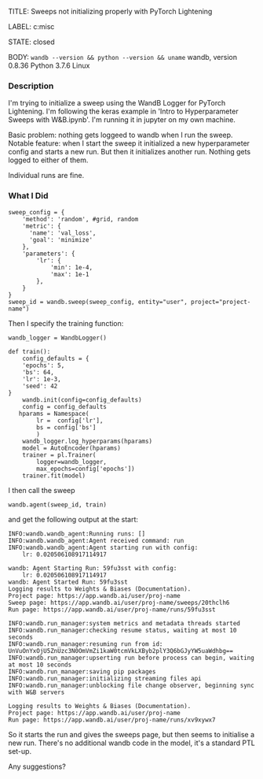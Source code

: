 TITLE:
Sweeps not initializing properly with PyTorch Lightening

LABEL:
c:misc

STATE:
closed

BODY:
`wandb --version && python --version && uname`
wandb, version 0.8.36
Python 3.7.6
Linux


### Description
I'm trying to initialize a sweep using the WandB Logger for PyTorch Lightening. I'm following the keras example in 'Intro to Hyperparameter Sweeps with W&B.ipynb'. I'm running it in jupyter on my own machine.

Basic problem: nothing gets loggeed to wandb when I run the sweep.
Notable feature: when I start the sweep it initialized a new hyperparameter config and starts a new run. But then it initializes another run. Nothing gets logged to either of them. 

Individual runs are fine.

### What I Did
```
sweep_config = {
    'method': 'random', #grid, random
    'metric': {
      'name': 'val_loss',
      'goal': 'minimize'   
    },
    'parameters': {
        'lr': {
            'min': 1e-4,
            'max': 1e-1
        },
    }
}
sweep_id = wandb.sweep(sweep_config, entity="user", project="project-name")
```
Then I specify the training function:
```
wandb_logger = WandbLogger()

def train():
    config_defaults = {
    'epochs': 5,
    'bs': 64,
    'lr': 1e-3,
    'seed': 42
}
    wandb.init(config=config_defaults)
    config = config_defaults
   hparams = Namespace(
        lr =  config['lr'],
        bs = config['bs']
        )
    wandb_logger.log_hyperparams(hparams)
    model = AutoEncoder(hparams)
    trainer = pl.Trainer(
        logger=wandb_logger,
        max_epochs=config['epochs'])
    trainer.fit(model)
```
I then call the sweep
```
wandb.agent(sweep_id, train)
```
and get the following output at the start:
```
INFO:wandb.wandb_agent:Running runs: []
INFO:wandb.wandb_agent:Agent received command: run
INFO:wandb.wandb_agent:Agent starting run with config:
	lr: 0.020506108917114917

wandb: Agent Starting Run: 59fu3sst with config:
	lr: 0.020506108917114917
wandb: Agent Started Run: 59fu3sst
Logging results to Weights & Biases (Documentation).
Project page: https://app.wandb.ai/user/proj-name
Sweep page: https://app.wandb.ai/user/proj-name/sweeps/20thclh6
Run page: https://app.wandb.ai/user/proj-name/runs/59fu3sst

INFO:wandb.run_manager:system metrics and metadata threads started
INFO:wandb.run_manager:checking resume status, waiting at most 10 seconds
INFO:wandb.run_manager:resuming run from id: UnVuOnYxOjU5ZnUzc3N0OmVmZi1kaW0tcmVkLXByb2plY3Q6bGJyYW5uaWdhbg==
INFO:wandb.run_manager:upserting run before process can begin, waiting at most 10 seconds
INFO:wandb.run_manager:saving pip packages
INFO:wandb.run_manager:initializing streaming files api
INFO:wandb.run_manager:unblocking file change observer, beginning sync with W&B servers

Logging results to Weights & Biases (Documentation).
Project page: https://app.wandb.ai/user/proj-name
Run page: https://app.wandb.ai/user/proj-name/runs/xv9xywx7
```
So it starts the run and gives the sweeps page, but then seems to initialise a new run.
There's no additional wandb code in the model, it's a standard PTL set-up.

Any suggestions?


